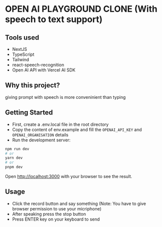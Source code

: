 # OPEN AI PLAYGROUND CLONE (With speech to text support)

## Tools used

- NextJS
- TypeScript
- Tailwind
- react-speech-recognition
- Open AI API with Vercel AI SDK

## Why this project?

giving prompt with speech is more conveninient than typing

## Getting Started

- First, create a .env.local file in the root directory
- Copy the content of env.example and fill the `OPENAI_API_KEY` and `OPENAI_ORGANISATION` details
- Run the development server:

```bash
npm run dev
# or
yarn dev
# or
pnpm dev
```

Open [http://localhost:3000](http://localhost:3000) with your browser to see the result.

## Usage

- Click the record button and say something
  (Note: You have to give browser permission to use your micriphone)
- After speaking press the stop button
- Press ENTER key on your keyboard to send
